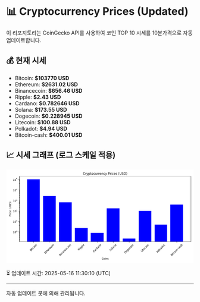 
# 📊 Cryptocurrency Prices (Updated)

이 리포지토리는 CoinGecko API를 사용하여 코인 TOP 10 시세를 10분가격으로 자동 업데이트합니다.

## 💰 현재 시세
- Bitcoin: **$103770 USD**
- Ethereum: **$2631.02 USD**
- Binancecoin: **$656.46 USD**
- Ripple: **$2.43 USD**
- Cardano: **$0.782646 USD**
- Solana: **$173.55 USD**
- Dogecoin: **$0.228945 USD**
- Litecoin: **$100.88 USD**
- Polkadot: **$4.94 USD**
- Bitcoin-cash: **$400.01 USD**

## 📈 시세 그래프 (로그 스케일 적용)
![Crypto Prices](crypto_prices.png)

⏳ 업데이트 시간: 2025-05-16 11:30:10 (UTC)

---
자동 업데이트 봇에 의해 관리됩니다.
